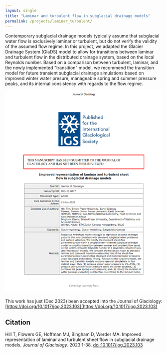 ```yaml
---
layout: single
title: "Laminar and turbulent flow in subglacial drainage models"
permalink: /projects/laminar_turbulent/
---
```


Contemporary subglacial drainage models typically assume that subglacial water flow is exclusively laminar or turbulent, but do not verify the validity of the assumed flow regime. In this project, we adapted the Glacier Drainage System (GlaDS) model to allow for transitions between laminar and turbulent flow in the distributed drainage system, based on the local Reynolds number. Based on a comparison between turbulent, laminar, and the newly implemented "transition" model, we recommend the transition model for future transient subglacial drainage simulations based on improved winter water presure, manageable spring and summer pressure peaks, and its internal consistency with regards to the flow regime.

![](/assets/images/laminar_turbulent_preview.png)

This work has just (Dec 2023) been accepted into the Journal of Glaciology: [https://doi.org/10.1017/jog.2023.103](https://doi.org/10.1017/jog.2023.103)


## Citation

Hill T, Flowers GE, Hoffman MJ, Bingham D, Werder MA. Improved representation of laminar and turbulent sheet flow in subglacial drainage models. *Journal of Glaciology*. 2023:1-38. [doi:10.1017/jog.2023.103](https://doi.org/10.1017/jog.2023.103)

